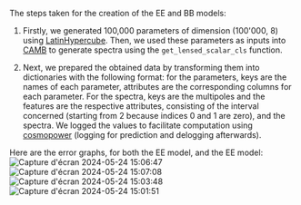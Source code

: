 The steps taken for the creation of the EE and BB models:

1. Firstly, we generated 100,000 parameters of dimension (100'000, 8) using [LatinHypercube](https://docs.scipy.org/doc/scipy/reference/generated/scipy.stats.qmc.LatinHypercube.html#scipy.stats.qmc.LatinHypercube). Then, we used these parameters as inputs into [CAMB](https://camb.readthedocs.io/en/latest/) to generate spectra using the `get_lensed_scalar_cls` function.
   
2. Next, we prepared the obtained data by transforming them into dictionaries with the following format: for the parameters, keys are the names of each parameter, attributes are the corresponding columns for each parameter. For the spectra, keys are the multipoles and the features are the respective attributes, consisting of the interval concerned (starting from 2 because indices 0 and 1 are zero), and the spectra. We logged the values to facilitate computation using [cosmopower](https://github.com/alessiospuriomancini/cosmopower) (logging for prediction and delogging afterwards).



Here are the error graphs, for both the EE model, and the EE model:
![Capture d'écran 2024-05-24 15:06:47](https://github.com/jusdelio/QuickBBEE/assets/43094323/194d5d47-fde0-43d9-b575-4900d7fce1eb)
![Capture d'écran 2024-05-24 15:07:08](https://github.com/jusdelio/QuickBBEE/assets/43094323/b429c55c-f486-4a8e-82df-ab239be30471)
![Capture d'écran 2024-05-24 15:03:48](https://github.com/jusdelio/QuickBBEE/assets/43094323/dda1169c-f02d-4ce7-81a4-0189f4952e2f)
![Capture d'écran 2024-05-24 15:01:51](https://github.com/jusdelio/QuickBBEE/assets/43094323/1b17e6f4-f88f-433c-aa7d-adf4b6601322)

